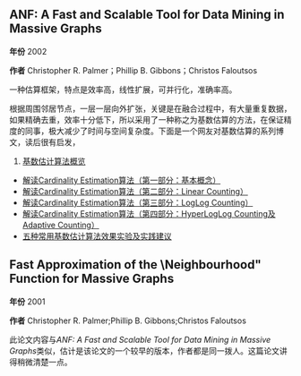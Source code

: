 

## ANF: A Fast and Scalable Tool for Data Mining in Massive Graphs

**年份** 2002

**作者** Christopher R. Palmer；Phillip B. Gibbons；Christos Faloutsos


一种估算框架，特点是效率高，线性扩展，可并行化，准确率高。

根据周围邻居节点，一层一层向外扩张，关键是在融合过程中，有大量重复数据，如果精确去重，效率十分低下，所以采用了一种称之为基数估算的方法，在保证精度的同事，极大减少了时间与空间复杂度。下面是一个网友对基数估算的系列博文，读后很有启发，

1. [基数估计算法概览](http://blog.codinglabs.org/articles/cardinality-estimation.html)
* [解读Cardinality Estimation算法（第一部分：基本概念）](http://blog.codinglabs.org/articles/algorithms-for-cardinality-estimation-part-i.html)
* [解读Cardinality Estimation算法（第二部分：Linear Counting）](http://blog.codinglabs.org/articles/algorithms-for-cardinality-estimation-part-ii.html)
* [解读Cardinality Estimation算法（第三部分：LogLog Counting）](http://blog.codinglabs.org/articles/algorithms-for-cardinality-estimation-part-iii.html)
* [解读Cardinality Estimation算法（第四部分：HyperLogLog Counting及Adaptive Counting）](http://blog.codinglabs.org/articles/algorithms-for-cardinality-estimation-part-iv.html)
* [五种常用基数估计算法效果实验及实践建议](http://blog.codinglabs.org/articles/cardinality-estimate-exper.html)


## Fast Approximation of the \Neighbourhood" Function for Massive Graphs

**年份** 2001

**作者** Christopher R. Palmer;Phillip B. Gibbons;Christos Faloutsos

此论文内容与*ANF: A Fast and Scalable Tool for Data Mining in Massive Graphs*类似，估计是该论文的一个较早的版本，作者都是同一拨人。这篇论文讲得稍微清楚一点。



